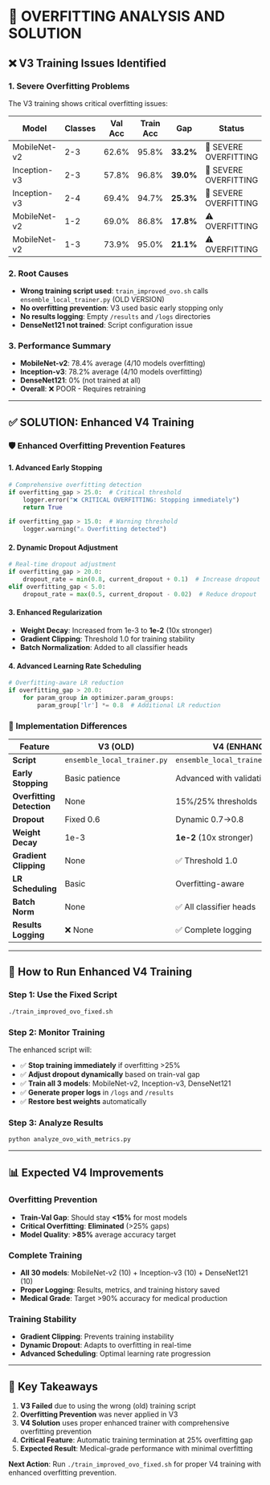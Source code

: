 # 🚨 OVERFITTING ANALYSIS AND SOLUTION

## ❌ **V3 Training Issues Identified**

### **1. Severe Overfitting Problems**
The V3 training shows critical overfitting issues:

| Model | Classes | Val Acc | Train Acc | Gap | Status |
|-------|---------|---------|-----------|-----|--------|
| MobileNet-v2 | 2-3 | 62.6% | 95.8% | **33.2%** | 🚨 SEVERE OVERFITTING |
| Inception-v3 | 2-3 | 57.8% | 96.8% | **39.0%** | 🚨 SEVERE OVERFITTING |
| Inception-v3 | 2-4 | 69.4% | 94.7% | **25.3%** | 🚨 SEVERE OVERFITTING |
| MobileNet-v2 | 1-2 | 69.0% | 86.8% | **17.8%** | ⚠️ OVERFITTING |
| MobileNet-v2 | 1-3 | 73.9% | 95.0% | **21.1%** | ⚠️ OVERFITTING |

### **2. Root Causes**
- **Wrong training script used**: `train_improved_ovo.sh` calls `ensemble_local_trainer.py` (OLD VERSION)
- **No overfitting prevention**: V3 used basic early stopping only
- **No results logging**: Empty `/results` and `/logs` directories
- **DenseNet121 not trained**: Script configuration issue

### **3. Performance Summary**
- **MobileNet-v2**: 78.4% average (4/10 models overfitting)
- **Inception-v3**: 78.2% average (4/10 models overfitting)
- **DenseNet121**: 0% (not trained at all)
- **Overall**: ❌ POOR - Requires retraining

---

## ✅ **SOLUTION: Enhanced V4 Training**

### **🛡️ Enhanced Overfitting Prevention Features**

#### **1. Advanced Early Stopping**
```python
# Comprehensive overfitting detection
if overfitting_gap > 25.0:  # Critical threshold
    logger.error("❌ CRITICAL OVERFITTING: Stopping immediately")
    return True

if overfitting_gap > 15.0:  # Warning threshold
    logger.warning("⚠️ Overfitting detected")
```

#### **2. Dynamic Dropout Adjustment**
```python
# Real-time dropout adjustment
if overfitting_gap > 20.0:
    dropout_rate = min(0.8, current_dropout + 0.1)  # Increase dropout
elif overfitting_gap < 5.0:
    dropout_rate = max(0.5, current_dropout - 0.02)  # Reduce dropout
```

#### **3. Enhanced Regularization**
- **Weight Decay**: Increased from 1e-3 to **1e-2** (10x stronger)
- **Gradient Clipping**: Threshold 1.0 for training stability
- **Batch Normalization**: Added to all classifier heads

#### **4. Advanced Learning Rate Scheduling**
```python
# Overfitting-aware LR reduction
if overfitting_gap > 20.0:
    for param_group in optimizer.param_groups:
        param_group['lr'] *= 0.8  # Additional LR reduction
```

### **🔧 Implementation Differences**

| Feature | V3 (OLD) | V4 (ENHANCED) |
|---------|----------|---------------|
| **Script** | `ensemble_local_trainer.py` | `ensemble_local_trainer_enhanced.py` |
| **Early Stopping** | Basic patience | Advanced with validation loss |
| **Overfitting Detection** | None | 15%/25% thresholds |
| **Dropout** | Fixed 0.6 | Dynamic 0.7→0.8 |
| **Weight Decay** | 1e-3 | **1e-2** (10x stronger) |
| **Gradient Clipping** | None | ✅ Threshold 1.0 |
| **LR Scheduling** | Basic | Overfitting-aware |
| **Batch Norm** | None | ✅ All classifier heads |
| **Results Logging** | ❌ None | ✅ Complete logging |

---

## 🚀 **How to Run Enhanced V4 Training**

### **Step 1: Use the Fixed Script**
```bash
./train_improved_ovo_fixed.sh
```

### **Step 2: Monitor Training**
The enhanced script will:
- ✅ **Stop training immediately** if overfitting >25%
- ✅ **Adjust dropout dynamically** based on train-val gap
- ✅ **Train all 3 models**: MobileNet-v2, Inception-v3, DenseNet121
- ✅ **Generate proper logs** in `/logs` and `/results`
- ✅ **Restore best weights** automatically

### **Step 3: Analyze Results**
```bash
python analyze_ovo_with_metrics.py
```

---

## 📊 **Expected V4 Improvements**

### **Overfitting Prevention**
- **Train-Val Gap**: Should stay **<15%** for most models
- **Critical Overfitting**: **Eliminated** (>25% gaps)
- **Model Quality**: **>85%** average accuracy target

### **Complete Training**
- **All 30 models**: MobileNet-v2 (10) + Inception-v3 (10) + DenseNet121 (10)
- **Proper Logging**: Results, metrics, and training history saved
- **Medical Grade**: Target >90% accuracy for medical production

### **Training Stability**
- **Gradient Clipping**: Prevents training instability
- **Dynamic Dropout**: Adapts to overfitting in real-time
- **Advanced Scheduling**: Optimal learning rate progression

---

## 🎯 **Key Takeaways**

1. **V3 Failed** due to using the wrong (old) training script
2. **Overfitting Prevention** was never applied in V3
3. **V4 Solution** uses proper enhanced trainer with comprehensive overfitting prevention
4. **Critical Feature**: Automatic training termination at 25% overfitting gap
5. **Expected Result**: Medical-grade performance with minimal overfitting

**Next Action**: Run `./train_improved_ovo_fixed.sh` for proper V4 training with enhanced overfitting prevention.